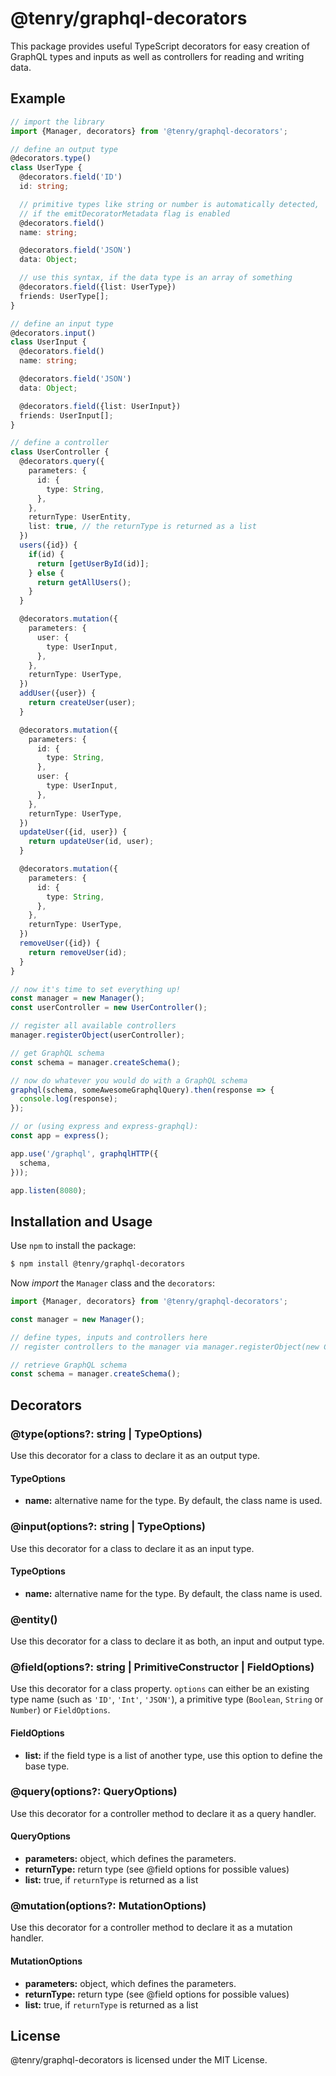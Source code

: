 # @tenry/graphql-decorators

This package provides useful TypeScript decorators for easy creation of GraphQL
types and inputs as well as controllers for reading and writing data.


## Example

~~~ts
// import the library
import {Manager, decorators} from '@tenry/graphql-decorators';

// define an output type
@decorators.type()
class UserType {
  @decorators.field('ID')
  id: string;

  // primitive types like string or number is automatically detected,
  // if the emitDecoratorMetadata flag is enabled
  @decorators.field()
  name: string;

  @decorators.field('JSON')
  data: Object;

  // use this syntax, if the data type is an array of something
  @decorators.field({list: UserType})
  friends: UserType[];
}

// define an input type
@decorators.input()
class UserInput {
  @decorators.field()
  name: string;

  @decorators.field('JSON')
  data: Object;

  @decorators.field({list: UserInput})
  friends: UserInput[];
}

// define a controller
class UserController {
  @decorators.query({
    parameters: {
      id: {
        type: String,
      },
    },
    returnType: UserEntity,
    list: true, // the returnType is returned as a list
  })
  users({id}) {
    if(id) {
      return [getUserById(id)];
    } else {
      return getAllUsers();
    }
  }

  @decorators.mutation({
    parameters: {
      user: {
        type: UserInput,
      },
    },
    returnType: UserType,
  })
  addUser({user}) {
    return createUser(user);
  }

  @decorators.mutation({
    parameters: {
      id: {
        type: String,
      },
      user: {
        type: UserInput,
      },
    },
    returnType: UserType,
  })
  updateUser({id, user}) {
    return updateUser(id, user);
  }

  @decorators.mutation({
    parameters: {
      id: {
        type: String,
      },
    },
    returnType: UserType,
  })
  removeUser({id}) {
    return removeUser(id);
  }
}

// now it's time to set everything up!
const manager = new Manager();
const userController = new UserController();

// register all available controllers
manager.registerObject(userController);

// get GraphQL schema
const schema = manager.createSchema();

// now do whatever you would do with a GraphQL schema
graphql(schema, someAwesomeGraphqlQuery).then(response => {
  console.log(response);
});

// or (using express and express-graphql):
const app = express();

app.use('/graphql', graphqlHTTP({
  schema,
}));

app.listen(8080);
~~~


## Installation and Usage

Use `npm` to install the package:

~~~sh
$ npm install @tenry/graphql-decorators
~~~

Now *import* the `Manager` class and the `decorators`:

~~~ts
import {Manager, decorators} from '@tenry/graphql-decorators';

const manager = new Manager();

// define types, inputs and controllers here
// register controllers to the manager via manager.registerObject(new Controller()); here

// retrieve GraphQL schema
const schema = manager.createSchema();
~~~


## Decorators

### @type(options?: string | TypeOptions)

Use this decorator for a class to declare it as an output type.


#### TypeOptions

- **name:** alternative name for the type. By default, the class name is used.


### @input(options?: string | TypeOptions)

Use this decorator for a class to declare it as an input type.


#### TypeOptions

- **name:** alternative name for the type. By default, the class name is used.


### @entity()

Use this decorator for a class to declare it as both, an input and output type.


### @field(options?: string | PrimitiveConstructor | FieldOptions)

Use this decorator for a class property.
`options` can either be an existing type name (such as `'ID'`, `'Int'`, `'JSON'`),
a primitive type (`Boolean`, `String` or `Number`) or `FieldOptions`.


#### FieldOptions

- **list:** if the field type is a list of another type, use this option to define the base type.


### @query(options?: QueryOptions)

Use this decorator for a controller method to declare it as a query handler.


#### QueryOptions

- **parameters:** object, which defines the parameters.
- **returnType:** return type (see @field options for possible values)
- **list:** true, if `returnType` is returned as a list


### @mutation(options?: MutationOptions)

Use this decorator for a controller method to declare it as a mutation handler.


#### MutationOptions

- **parameters:** object, which defines the parameters.
- **returnType:** return type (see @field options for possible values)
- **list:** true, if `returnType` is returned as a list


## License

@tenry/graphql-decorators is licensed under the MIT License.
